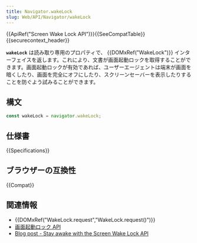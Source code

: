 ```yaml
---
title: Navigator.wakeLock
slug: Web/API/Navigator/wakeLock
---
```


{{ApiRef("Screen Wake Lock API")}}{{SeeCompatTable}}{{securecontext_header}}

**`wakeLock`** は読み取り専用のプロパティで、 {{DOMxRef("WakeLock")}} インターフェイスを返します。これにより、文書が画面起動ロックを取得することができます。画面起動ロックが有効であれば、ユーザーエージェントは端末が画面を暗くしたり、画面を完全にオフにしたり、スクリーンセーバーを表示したりすることを防ぐよう試みることができます。

## 構文

```js
const wakeLock = navigator.wakeLock;
```

## 仕様書

{{Specifications}}

## ブラウザーの互換性

{{Compat}}

## 関連情報

- {{DOMxRef("WakeLock.request","WakeLock.request()")}}
- [画面起動ロック API](/ja/docs/Web/API/Screen_Wake_Lock_API)
- [Blog post - Stay awake with the Screen Wake Lock API](https://web.dev/wakelock/)
